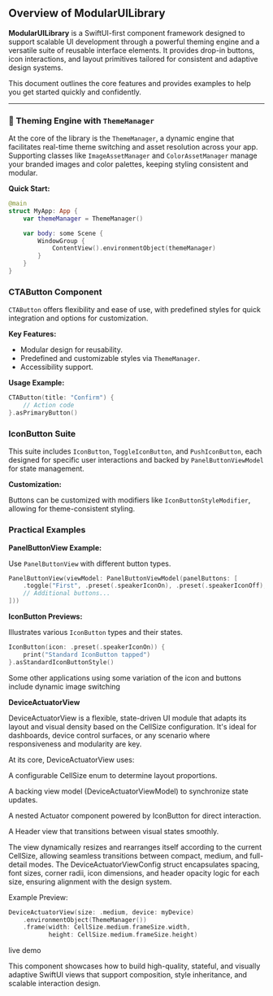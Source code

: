 ## Overview of ModularUILibrary

**ModularUILibrary** is a SwiftUI-first component framework designed to support scalable UI development through a powerful theming engine and a versatile suite of reusable interface elements. It provides drop-in buttons, icon interactions, and layout primitives tailored for consistent and adaptive design systems.

This document outlines the core features and provides examples to help you get started quickly and confidently.

---

### 🎨 Theming Engine with `ThemeManager`

At the core of the library is the `ThemeManager`, a dynamic engine that facilitates real-time theme switching and asset resolution across your app. Supporting classes like `ImageAssetManager` and `ColorAssetManager` manage your branded images and color palettes, keeping styling consistent and modular.

**Quick Start:**

```swift
@main
struct MyApp: App {
    var themeManager = ThemeManager()

    var body: some Scene {
        WindowGroup {
            ContentView().environmentObject(themeManager)
        }
    }
}
```

### CTAButton Component

`CTAButton` offers flexibility and ease of use, with predefined styles for quick integration and options for customization.

**Key Features:**

- Modular design for reusability.
- Predefined and customizable styles via `ThemeManager`.
- Accessibility support.

**Usage Example:**

```swift
CTAButton(title: "Confirm") {
    // Action code
}.asPrimaryButton()
```



### IconButton Suite

This suite includes `IconButton`, `ToggleIconButton`, and `PushIconButton`, each designed for specific user interactions and backed by `PanelButtonViewModel` for state management.

**Customization:**

Buttons can be customized with modifiers like `IconButtonStyleModifier`, allowing for theme-consistent styling.

### Practical Examples

**PanelButtonView Example:**

Use `PanelButtonView` with different button types.

```swift
PanelButtonView(viewModel: PanelButtonViewModel(panelButtons: [
    .toggle("First", .preset(.speakerIconOn), .preset(.speakerIconOff), { print("Toggle for First") })
    // Additional buttons...
]))
```

**IconButton Previews:**

Illustrates various `IconButton` types and their states.

```swift
IconButton(icon: .preset(.speakerIconOn)) {
    print("Standard IconButton tapped")
}.asStandardIconButtonStyle()
```

Some other applications using some variation of the icon and buttons include dynamic image switching

**DeviceActuatorView**

DeviceActuatorView is a flexible, state-driven UI module that adapts its layout and visual density based on the CellSize configuration. It's ideal for dashboards, device control surfaces, or any scenario where responsiveness and modularity are key.

At its core, DeviceActuatorView uses:

A configurable CellSize enum to determine layout proportions.

A backing view model (DeviceActuatorViewModel) to synchronize state updates.

A nested Actuator component powered by IconButton for direct interaction.

A Header view that transitions between visual states smoothly.

The view dynamically resizes and rearranges itself according to the current CellSize, allowing seamless transitions between compact, medium, and full-detail modes. The DeviceActuatorViewConfig struct encapsulates spacing, font sizes, corner radii, icon dimensions, and header opacity logic for each size, ensuring alignment with the design system.

Example Preview:

```swift
DeviceActuatorView(size: .medium, device: myDevice)
    .environmentObject(ThemeManager())
    .frame(width: CellSize.medium.frameSize.width,
           height: CellSize.medium.frameSize.height)
```

live demo

This component showcases how to build high-quality, stateful, and visually adaptive SwiftUI views that support composition, style inheritance, and scalable interaction design.
